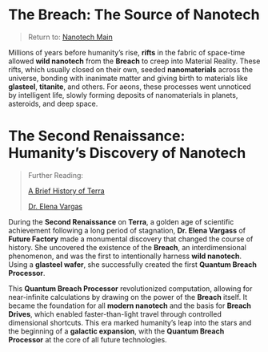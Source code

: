 # The Breach: The Source of Nanotech
> Return to: [Nanotech Main](Nanotech🖲️Main.md)

Millions of years before humanity’s rise, **rifts** in the fabric of space-time allowed **wild nanotech** from the **Breach** to creep into Material Reality. These rifts, which usually closed on their own, seeded **nanomaterials** across the universe, bonding with inanimate matter and giving birth to materials like **glasteel**, **titanite**, and others. For aeons, these processes went unnoticed by intelligent life, slowly forming deposits of nanomaterials in planets, asteroids, and deep space.

# The Second Renaissance: Humanity’s Discovery of Nanotech

> Further Reading:
> 
> [A Brief History of Terra](Terra🌎ABriefHistory.md)
>
> [Dr. Elena Vargas](Terra🌎ElenaVargas.md)

During the **Second Renaissance** on **Terra**, a golden age of scientific achievement following a long period of stagnation, **Dr. Elena Vargass** of **Future Factory** made a monumental discovery that changed the course of history. She uncovered the existence of the **Breach**, an interdimensional phenomenon, and was the first to intentionally harness **wild nanotech**. Using a **glasteel wafer**, she successfully created the first **Quantum Breach Processor**.

This **Quantum Breach Processor** revolutionized computation, allowing for near-infinite calculations by drawing on the power of the **Breach** itself. It became the foundation for all **modern nanotech** and the basis for **Breach Drives**, which enabled faster-than-light travel through controlled dimensional shortcuts. This era marked humanity’s leap into the stars and the beginning of a **galactic expansion**, with the **Quantum Breach Processor** at the core of all future technologies.
